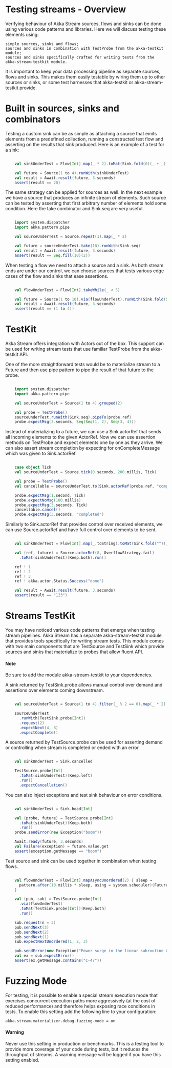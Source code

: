 # Testing streams - Overview

Verifying behaviour of Akka Stream sources, flows and sinks can be done using various code patterns and libraries. Here we will discuss testing these elements using:

    simple sources, sinks and flows;
    sources and sinks in combination with TestProbe from the akka-testkit module;
    sources and sinks specifically crafted for writing tests from the akka-stream-testkit module.

It is important to keep your data processing pipeline as separate sources, flows and sinks. This makes them easily testable by wiring them up to other sources or sinks, or some test harnesses that akka-testkit or akka-stream-testkit provide.

# Built in sources, sinks and combinators

Testing a custom sink can be as simple as attaching a source that emits elements from a predefined collection, running a constructed test flow and asserting on the results that sink produced. Here is an example of a test for a sink:

```scala

    val sinkUnderTest = Flow[Int].map(_ * 2).toMat(Sink.fold(0)(_ + _))(Keep.right)

    val future = Source(1 to 4).runWith(sinkUnderTest)
    val result = Await.result(future, 3.seconds)
    assert(result == 20)

```

The same strategy can be applied for sources as well. In the next example we have a source that produces an infinite stream of elements. Such source can be tested by asserting that first arbitrary number of elements hold some condition. Here the take combinator and Sink.seq are very useful.

```scala

    import system.dispatcher
    import akka.pattern.pipe

    val sourceUnderTest = Source.repeat(1).map(_ * 2)

    val future = sourceUnderTest.take(10).runWith(Sink.seq)
    val result = Await.result(future, 3.seconds)
    assert(result == Seq.fill(10)(2))

```

When testing a flow we need to attach a source and a sink. As both stream ends are under our control, we can choose sources that tests various edge cases of the flow and sinks that ease assertions.

```scala

    val flowUnderTest = Flow[Int].takeWhile(_ < 5)

    val future = Source(1 to 10).via(flowUnderTest).runWith(Sink.fold(Seq.empty[Int])(_ :+ _))
    val result = Await.result(future, 3.seconds)
    assert(result == (1 to 4))

```


# TestKit

Akka Stream offers integration with Actors out of the box. This support can be used for writing stream tests that use familiar TestProbe from the akka-testkit API.

One of the more straightforward tests would be to materialize stream to a Future and then use pipe pattern to pipe the result of that future to the probe.

```scala

    import system.dispatcher
    import akka.pattern.pipe

    val sourceUnderTest = Source(1 to 4).grouped(2)

    val probe = TestProbe()
    sourceUnderTest.runWith(Sink.seq).pipeTo(probe.ref)
    probe.expectMsg(3.seconds, Seq(Seq(1, 2), Seq(3, 4)))

```

Instead of materializing to a future, we can use a Sink.actorRef that sends all incoming elements to the given ActorRef. Now we can use assertion methods on TestProbe and expect elements one by one as they arrive. We can also assert stream completion by expecting for onCompleteMessage which was given to Sink.actorRef.

```scala

    case object Tick
    val sourceUnderTest = Source.tick(0.seconds, 200.millis, Tick)

    val probe = TestProbe()
    val cancellable = sourceUnderTest.to(Sink.actorRef(probe.ref, "completed")).run()

    probe.expectMsg(1.second, Tick)
    probe.expectNoMsg(100.millis)
    probe.expectMsg(3.seconds, Tick)
    cancellable.cancel()
    probe.expectMsg(3.seconds, "completed")

```

Similarly to Sink.actorRef that provides control over received elements, we can use Source.actorRef and have full control over elements to be sent.

```scala

    val sinkUnderTest = Flow[Int].map(_.toString).toMat(Sink.fold("")(_ + _))(Keep.right)

    val (ref, future) = Source.actorRef(8, OverflowStrategy.fail)
      .toMat(sinkUnderTest)(Keep.both).run()

    ref ! 1
    ref ! 2
    ref ! 3
    ref ! akka.actor.Status.Success("done")

    val result = Await.result(future, 3.seconds)
    assert(result == "123")

```


# Streams TestKit

You may have noticed various code patterns that emerge when testing stream pipelines. Akka Stream has a separate akka-stream-testkit module that provides tools specifically for writing stream tests. This module comes with two main components that are TestSource and TestSink which provide sources and sinks that materialize to probes that allow fluent API.

#### Note

Be sure to add the module akka-stream-testkit to your dependencies.

A sink returned by TestSink.probe allows manual control over demand and assertions over elements coming downstream.

```scala

    val sourceUnderTest = Source(1 to 4).filter(_ % 2 == 0).map(_ * 2)

    sourceUnderTest
      .runWith(TestSink.probe[Int])
      .request(2)
      .expectNext(4, 8)
      .expectComplete()

```

A source returned by TestSource.probe can be used for asserting demand or controlling when stream is completed or ended with an error.

```scala

    val sinkUnderTest = Sink.cancelled

    TestSource.probe[Int]
      .toMat(sinkUnderTest)(Keep.left)
      .run()
      .expectCancellation()

```

You can also inject exceptions and test sink behaviour on error conditions.

```scala

    val sinkUnderTest = Sink.head[Int]

    val (probe, future) = TestSource.probe[Int]
      .toMat(sinkUnderTest)(Keep.both)
      .run()
    probe.sendError(new Exception("boom"))

    Await.ready(future, 3.seconds)
    val Failure(exception) = future.value.get
    assert(exception.getMessage == "boom")

```

Test source and sink can be used together in combination when testing flows.

```scala

    val flowUnderTest = Flow[Int].mapAsyncUnordered(2) { sleep ⇒
      pattern.after(10.millis * sleep, using = system.scheduler)(Future.successful(sleep))
    }

    val (pub, sub) = TestSource.probe[Int]
      .via(flowUnderTest)
      .toMat(TestSink.probe[Int])(Keep.both)
      .run()

    sub.request(n = 3)
    pub.sendNext(3)
    pub.sendNext(2)
    pub.sendNext(1)
    sub.expectNextUnordered(1, 2, 3)

    pub.sendError(new Exception("Power surge in the linear subroutine C-47!"))
    val ex = sub.expectError()
    assert(ex.getMessage.contains("C-47"))

```


# Fuzzing Mode

For testing, it is possible to enable a special stream execution mode that exercises concurrent execution paths more aggressively (at the cost of reduced performance) and therefore helps exposing race conditions in tests. To enable this setting add the following line to your configuration:
```hocon
akka.stream.materializer.debug.fuzzing-mode = on
```


#### Warning

Never use this setting in production or benchmarks. This is a testing tool to provide more coverage of your code during tests, but it reduces the throughput of streams. A warning message will be logged if you have this setting enabled.
